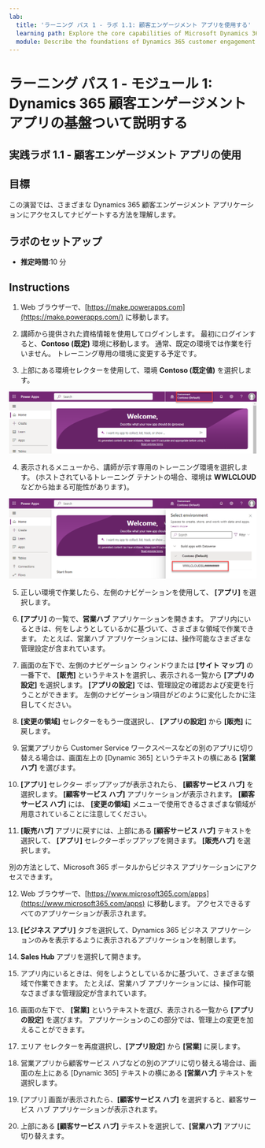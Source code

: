 ```yaml
---
lab:
  title: 'ラーニング パス 1 - ラボ 1.1: 顧客エンゲージメント アプリを使用する'
  learning path: Explore the core capabilities of Microsoft Dynamics 365 customer engagement apps
  module: Describe the foundations of Dynamics 365 customer engagement apps
---
```


ラーニング パス 1 - モジュール 1: Dynamics 365 顧客エンゲージメント アプリの基盤ついて説明する
========================

## 実践ラボ 1.1 - 顧客エンゲージメント アプリの使用 

## 目標

この演習では、さまざまな Dynamics 365 顧客エンゲージメント アプリケーションにアクセスしてナビゲートする方法を理解します。 

## ラボのセットアップ

  - **推定時間**:10 分

## Instructions

1. Web ブラウザーで、[https://make.powerapps.com](https://make.powerapps.com/) に移動します。 

2. 講師から提供された資格情報を使用してログインします。 最初にログインすると、**Contoso (既定)** 環境に移動します。 通常、既定の環境では作業を行いません。 トレーニング専用の環境に変更する予定です。 

3.  上部にある環境セレクターを使用して、環境 **Contoso (既定値)** を選択します。 

![環境の選択](media/lab-11-work-with-customer-engagement-apps-01.png)

4. 表示されるメニューから、講師が示す専用のトレーニング環境を選択します。 (ホストされているトレーニング テナントの場合、環境は **WWLCLOUD** などから始まる可能性があります)。

![環境の検証](media/lab-11-work-with-customer-engagement-apps-02.png)

5. 正しい環境で作業したら、左側のナビゲーションを使用して、 **[アプリ]** を選択します。 

6. **[アプリ]** の一覧で、**営業ハブ** アプリケーションを開きます。 アプリ内にいるときは、何をしようとしているかに基づいて、さまざまな領域で作業できます。 たとえば、営業ハブ アプリケーションには、操作可能なさまざまな管理設定が含まれています。

7. 画面の左下で、左側のナビゲーション ウィンドウまたは **[サイト マップ]** の一番下で、 **[販売]** というテキストを選択し、表示される一覧から **[アプリの設定]** を選択します。 **[アプリの設定]** では、管理設定の確認および変更を行うことができます。 左側のナビゲーション項目がどのように変化したかに注目してください。

8. **[変更の領域]** セレクターをもう一度選択し、 **[アプリの設定]** から **[販売]** に戻します。

9. 営業アプリから Customer Service ワークスペースなどの別のアプリに切り替える場合は、画面左上の [Dynamic 365] というテキストの横にある **[営業ハブ]** を選びます。

10.  **[アプリ]** セレクター ポップアップが表示されたら、 **[顧客サービス ハブ]** を選択します。 **[顧客サービス ハブ]** アプリケーションが表示されます。 **[顧客サービス ハブ]** には、 **[変更の領域]** メニューで使用できるさまざまな領域が用意されていることに注意してください。

11. **[販売ハブ]** アプリに戻すには、上部にある **[顧客サービス ハブ]** テキストを選択して、 **[アプリ]** セレクターポップアップを開きます。 **[販売ハブ]** を選択します。

別の方法として、Microsoft 365 ポータルからビジネス アプリケーションにアクセスできます。

12. Web ブラウザーで、[https://www.microsoft365.com/apps](https://www.microsoft365.com/apps) に移動します。 アクセスできるすべてのアプリケーションが表示されます。

13. **[ビジネス アプリ]** タブを選択して、Dynamics 365 ビジネス アプリケーションのみを表示するように表示されるアプリケーションを制限します。

14. **Sales Hub** アプリを選択して開きます。

15. アプリ内にいるときは、何をしようとしているかに基づいて、さまざまな領域で作業できます。 たとえば、営業ハブ アプリケーションには、操作可能なさまざまな管理設定が含まれています。

16. 画面の左下で、 **[営業]** というテキストを選び、表示される一覧から **[アプリの設定]** を選びます。 アプリケーションのこの部分では、管理上の変更を加えることができます。

17. エリア セレクターを再度選択し、**[アプリ設定]** から **[営業]** に戻します。

18. 営業アプリから顧客サービス ハブなどの別のアプリに切り替える場合は、画面の左上にある [Dynamic 365] テキストの横にある **[営業ハブ]** テキストを選択します。

19. [アプリ] 画面が表示されたら、**[顧客サービス ハブ]** を選択すると、顧客サービス ハブ アプリケーションが表示されます。

20. 上部にある **[顧客サービス ハブ]** テキストを選択して、**[営業ハブ]** アプリに切り替えます。
